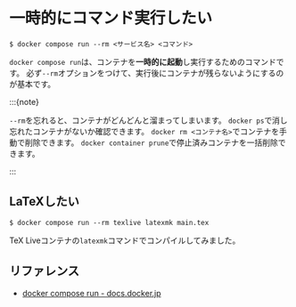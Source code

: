 # 一時的にコマンド実行したい

```console
$ docker compose run --rm <サービス名> <コマンド>
```

`docker compose run`は、コンテナを**一時的に起動**し実行するためのコマンドです。
必ず`--rm`オプションをつけて、実行後にコンテナが残らないようにするのが基本です。

:::{note}

`--rm`を忘れると、コンテナがどんどんと溜まってしまいます。
`docker ps`で消し忘れたコンテナがないか確認できます。
`docker rm <コンテナ名>`でコンテナを手動で削除できます。
`docker container prune`で停止済みコンテナを一括削除できます。

:::

## LaTeXしたい

```console
$ docker compose run --rm texlive latexmk main.tex
```

TeX Liveコンテナの`latexmk`コマンドでコンパイルしてみました。

## リファレンス

- [docker compose run - docs.docker.jp](https://docs.docker.jp/engine/reference/commandline/compose_run.html)
